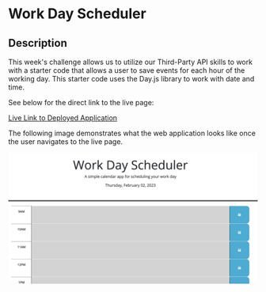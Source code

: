 # Work Day Scheduler

## Description

This week's challenge allows us to utilize our Third-Party API skills to work with a starter code that allows a user to save events for each hour of the working day. This starter code uses the Day.js library to work with date and time.  

See below for the direct link to the live page:

[Live Link to Deployed Application](https://linhntran.github.io/work-day-scheduler/)

The following image demonstrates what the web application looks like once the user navigates to the live page. 

![A preview of homepage.](./assets/images/preview.png)